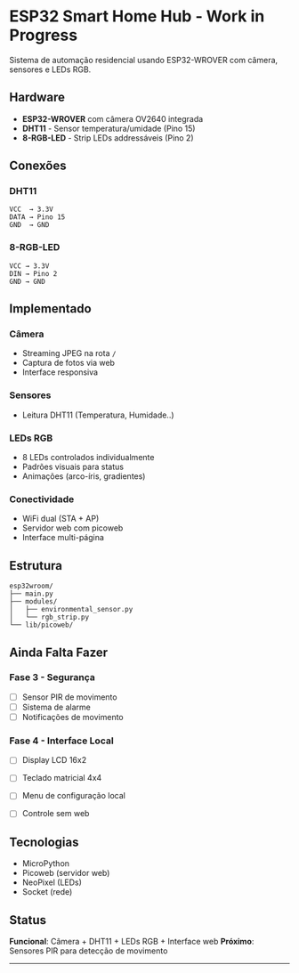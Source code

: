 # ESP32 Smart Home Hub - Work in Progress

Sistema de automação residencial usando ESP32-WROVER com câmera, sensores e LEDs RGB.

## Hardware

- **ESP32-WROVER** com câmera OV2640 integrada
- **DHT11** - Sensor temperatura/umidade (Pino 15)
- **8-RGB-LED** - Strip LEDs addressáveis (Pino 2)

## Conexões

### DHT11
```
VCC  → 3.3V
DATA → Pino 15
GND  → GND
```

### 8-RGB-LED
```
VCC → 3.3V
DIN → Pino 2  
GND → GND
```

## Implementado

### Câmera
- Streaming JPEG na rota `/`
- Captura de fotos via web
- Interface responsiva

### Sensores
- Leitura DHT11 (Temperatura, Humidade..)


### LEDs RGB
- 8 LEDs controlados individualmente
- Padrões visuais para status
- Animações (arco-íris, gradientes)

### Conectividade
- WiFi dual (STA + AP)
- Servidor web com picoweb
- Interface multi-página

## Estrutura

```
esp32wroom/
├── main.py                    
├── modules/
│   ├── environmental_sensor.py 
│   └── rgb_strip.py          
└── lib/picoweb/             
```


## Ainda Falta Fazer

### Fase 3 - Segurança
- [ ] Sensor PIR de movimento
- [ ] Sistema de alarme
- [ ] Notificações de movimento

### Fase 4 - Interface Local  
- [ ] Display LCD 16x2
- [ ] Teclado matricial 4x4
- [ ] Menu de configuração local
- [ ] Controle sem web



## Tecnologias

- MicroPython
- Picoweb (servidor web)
- NeoPixel (LEDs)
- Socket (rede)

## Status

**Funcional**: Câmera + DHT11 + LEDs RGB + Interface web
**Próximo**: Sensores PIR para detecção de movimento

---
